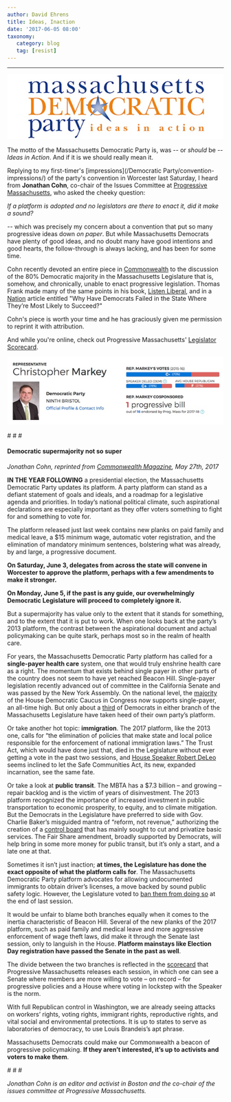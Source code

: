 ```yaml
---
author: David Ehrens
title: Ideas, Inaction
date: '2017-06-05 08:00'
taxonomy:
   category: blog
   tag: [resist]
---
```

---

![](action.jpg)

The motto of the Massachusetts Democratic Party is, was -- or *should* be -- *Ideas in Action*. And if it is we should really mean it.

Replying to my first-timer's [impressions](/Democratic Party/convention-impressions/) of the party's convention in Worcester last Saturday, I heard from **Jonathan Cohn**, co-chair of the Issues Committee at [Progressive Massachusetts](http://www.progressivemass.com/), who asked the cheeky question:

*If a platform is adopted and no legislators are there to enact it, did it make a sound?*

-- which was precisely my concern about a convention that put so many progressive ideas down *on paper*. But while Massachusetts Democrats have plenty of good ideas, and no doubt many have good intentions and good hearts, the follow-through is always lacking, and has been for some time.

Cohn recently devoted an entire piece in [Commonwealth](https://commonwealthmagazine.org/politics/democratic-supermajority-not-so-super/) to the discussion of the 80% Democratic majority in the Massachusetts Legislature that is, somehow, and chronically, unable to enact progressive legislation. Thomas Frank made many of the same points in his book, [Listen Liberal](http://www.listenliberal.com/), and in a [Nation](https://www.thenation.com/article/why-have-democrats-failed-in-the-state-where-theyre-most-likely-to-succeed/) article entitled "Why Have Democrats Failed in the State Where They’re Most Likely to Succeed?"

Cohn's piece is worth your time and he has graciously given me permission to reprint it with attribution.

And while you're online, check out Progressive Massachusetts' [Legislator Scorecard](https://scorecard.progressivemass.com/). 

![](markey.jpg)



\# \# \#

#### Democratic supermajority not so super

*Jonathan Cohn, reprinted from [Commonwealth Magazine](https://commonwealthmagazine.org/politics/democratic-supermajority-not-so-super/), May 27th, 2017*

**IN THE YEAR FOLLOWING** a presidential election, the Massachusetts Democratic Party updates its platform. A party platform can stand as a defiant statement of goals and ideals, and a roadmap for a legislative agenda and priorities. In today’s national political climate, such aspirational declarations are especially important as they offer voters something to fight for and something to vote for.

The platform released just last week contains new planks on paid family and medical leave, a $15 minimum wage, automatic voter registration, and the elimination of mandatory minimum sentences, bolstering what was already, by and large, a progressive document.

**On Saturday, June 3, delegates from across the state will convene in Worcester to approve the platform, perhaps with a few amendments to make it stronger.**

**On Monday, June 5, if the past is any guide, our overwhelmingly Democratic Legislature will proceed to completely ignore it.**

But a supermajority has value only to the extent that it stands for something, and to the extent that it is put to work. When one looks back at the party’s 2013 platform, the contrast between the aspirational document and actual policymaking can be quite stark, perhaps most so in the realm of health care.

For years, the Massachusetts Democratic Party platform has called for a **single-payer health care** system, one that would truly enshrine health care as a right. The momentum that exists behind single payer in other parts of the country does not seem to have yet reached Beacon Hill. Single-payer legislation recently advanced out of committee in the California Senate and was passed by the New York Assembly. On the national level, the [majority](https://www.congress.gov/bill/115th-congress/house-bill/676/cosponsors) of the House Democratic Caucus in Congress now supports single-payer, an all-time high. But only about a [third](http://www.progressivemass.com/singlepayer) of Democrats in either branch of the Massachusetts Legislature have taken heed of their own party’s platform.

Or take another hot topic: **immigration**. The 2017 platform, like the 2013 one, calls for “the elimination of policies that make state and local police responsible for the enforcement of national immigration laws.” The Trust Act, which would have done just that, died in the Legislature without ever getting a vote in the past two sessions, and [ House Speaker Robert DeLeo](http://www.politico.com/states/massachusetts/story/2017/02/mass-house-speaker-spurns-sanctuary-state-title-as-dems-mull-anti-trump-efforts-109656) seems inclined to let the Safe Communities Act, its new, expanded incarnation, see the same fate.

Or take a look at **public transit**. The MBTA has a $7.3 billion – and growing – repair backlog and is the victim of years of disinvestment. The 2013 platform recognized the importance of increased investment in public transportation to economic prosperity, to equity, and to climate mitigation. But the Democrats in the Legislature have preferred to side with Gov. Charlie Baker’s misguided mantra of “reform, not revenue,” authorizing the creation of a [control board](http://www.bizjournals.com/boston/blog/mass_roundup/2015/07/massachusetts-legislature-passes-38-14-billion.html) that has mainly sought to cut and privatize basic services. The Fair Share amendment, broadly supported by Democrats, will help bring in some more money for public transit, but it’s only a start, and a late one at that.

Sometimes it isn’t just inaction; **at times, the Legislature has done the exact opposite of what the platform calls for**. The Massachusetts Democratic Party platform advocates for allowing undocumented immigrants to obtain driver’s licenses, a move backed by sound public safety logic. However, the Legislature voted to [ban them from doing so](http://www.masslive.com/politics/index.ssf/2016/07/new_drivers_license_law_requir.html) at the end of last session.

It would be unfair to blame both branches equally when it comes to the inertia characteristic of Beacon Hill. Several of the new planks of the 2017 platform, such as paid family and medical leave and more aggressive enforcement of wage theft laws, did make it through the Senate last session, only to languish in the House. **Platform mainstays like Election Day registration have passed the Senate in the past as well**.

The divide between the two branches is reflected in the [scorecard](https://scorecard.progressivemass.com/) that Progressive Massachusetts releases each session, in which one can see a Senate where members are more willing to vote – on record – for progressive policies and a House where voting in lockstep with the Speaker is the norm.

With full Republican control in Washington, we are already seeing attacks on workers’ rights, voting rights, immigrant rights, reproductive rights, and vital social and environmental protections. It is up to states to serve as laboratories of democracy, to use Louis Brandeis’s apt phrase.

Massachusetts Democrats could make our Commonwealth a beacon of progressive policymaking. **If they aren’t interested, it’s up to activists and voters to make them**.

\# \# \#

*Jonathan Cohn is an editor and activist in Boston and the co-chair of the issues committee at Progressive Massachusetts.*

